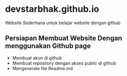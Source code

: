 # devstarbhak.github.io
Website Sederhana untuk belajar website dengan github
<h2>Persiapan Membuat Website Dengan menggunakan Github page</h2>
<ul>
<li>Membuat akun di github</li>
<li>Membuat repository dengan akses public di github</li>
<li>Mengenerate file Readme.md</li>
